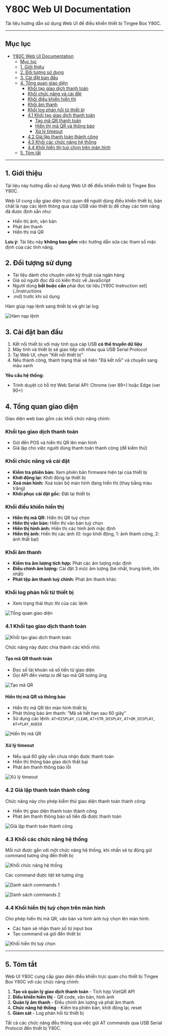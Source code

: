 # Y80C Web UI Documentation

Tài liệu hướng dẫn sử dụng Web UI để điều khiển thiết bị Tingee Box Y80C.

---

## Mục lục

- [Y80C Web UI Documentation](#y80c-web-ui-documentation)
  - [Mục lục](#mục-lục)
  - [1. Giới thiệu](#1-giới-thiệu)
  - [2. Đối tượng sử dụng](#2-đối-tượng-sử-dụng)
  - [3. Cài đặt ban đầu](#3-cài-đặt-ban-đầu)
  - [4. Tổng quan giao diện](#4-tổng-quan-giao-diện)
    - [Khối tạo giao dịch thanh toán](#khối-tạo-giao-dịch-thanh-toán)
    - [Khối chức năng và cài đặt](#khối-chức-năng-và-cài-đặt)
    - [Khối điều khiển hiển thị](#khối-điều-khiển-hiển-thị)
    - [Khối âm thanh](#khối-âm-thanh)
    - [Khối log phản hồi từ thiết bị](#khối-log-phản-hồi-từ-thiết-bị)
    - [4.1 Khối tạo giao dịch thanh toán](#41-khối-tạo-giao-dịch-thanh-toán)
      - [Tạo mã QR thanh toán](#tạo-mã-qr-thanh-toán)
      - [Hiển thị mã QR và thông báo](#hiển-thị-mã-qr-và-thông-báo)
      - [Xử lý timeout](#xử-lý-timeout)
    - [4.2 Giả lập thanh toán thành công](#42-giả-lập-thanh-toán-thành-công)
    - [4.3 Khối các chức năng hệ thống](#43-khối-các-chức-năng-hệ-thống)
    - [4.4 Khối hiển thị tuỳ chọn trên màn hình](#44-khối-hiển-thị-tuỳ-chọn-trên-màn-hình)
  - [5. Tóm tắt](#5-tóm-tắt)

---

## 1. Giới thiệu

Tài liệu này hướng dẫn sử dụng Web UI để điều khiển thiết bị Tingee Box Y80C. 

Web UI cung cấp giao diện trực quan để người dùng điều khiển thiết bị, bản chất là nạp các lệnh thông qua cáp USB vào thiết bị để chạy các tính năng đã được định sẵn như:
- Hiển thị ảnh, văn bản
- Phát âm thanh
- Hiển thị mã QR

**Lưu ý:** Tài liệu này **không bao gồm** việc hướng dẫn sửa các tham số mặc định của các tính năng.

## 2. Đối tượng sử dụng

- Tài liệu dành cho chuyên viên kỹ thuật của ngân hàng
- Giả sử người đọc đã có kiến thức về JavaScript
- Người dùng **bắt buộc cần** phải đọc tài liệu [Y80C Instruction set](./instructions
- .md) trước khi sử dụng

Hàm giúp nạp lệnh sang thiết bị và ghi lại log:

![Hàm nạp lệnh](img/Pasted%20image%2020250705093623.png)

## 3. Cài đặt ban đầu

1. Kết nối thiết bị với máy tính qua cáp USB **có thể truyền dữ liệu**
2. Máy tính và thiết bị sẽ giao tiếp với nhau qua USB Serial Protocol
3. Tại Web UI, chọn "Kết nối thiết bị"
4. Nếu thành công, thanh trạng thái sẽ hiện "Đã kết nối" và chuyển sang màu xanh

**Yêu cầu hệ thống:**
- Trình duyệt có hỗ trợ Web Serial API: Chrome (ver 89+) hoặc Edge (ver 90+)

## 4. Tổng quan giao diện

Giao diện web bao gồm các khối chức năng chính:

### Khối tạo giao dịch thanh toán
- Gửi đến POS và hiển thị QR lên màn hình
- Giả lập cho việc người dùng thanh toán thành công (để kiểm thử)

### Khối chức năng và cài đặt
- **Kiểm tra phiên bản:** Xem phiên bản firmware hiện tại của thiết bị
- **Khởi động lại:** Khởi động lại thiết bị
- **Xoá màn hình:** Xoá toàn bộ màn hình đang hiển thị (thay bằng màu trắng)
- **Khôi phục cài đặt gốc:** Đặt lại thiết bị

### Khối điều khiển hiển thị
- **Hiển thị mã QR:** Hiển thị QR tuỳ chọn
- **Hiển thị văn bản:** Hiển thị văn bản tuỳ chọn
- **Hiển thị hình ảnh:** Hiển thị các hình ảnh mặc định
- **Hiển thị ảnh:** Hiển thị các ảnh (0: logo khởi động, 1: ảnh thành công, 2: ảnh thất bại)

### Khối âm thanh
- **Kiểm tra âm lượng tích hợp:** Phát các âm lượng mặc định
- **Điều chỉnh âm lượng:** Cài đặt 3 mức âm lượng (bé nhất, trung bình, lớn nhất)
- **Phát tệp âm thanh tuỳ chỉnh:** Phát âm thanh khác

### Khối log phản hồi từ thiết bị
- Xem trạng thái thực thi của các lệnh

![Tổng quan giao diện](img/Pasted%20image%2020250705091952.png)

### 4.1 Khối tạo giao dịch thanh toán

![Khối tạo giao dịch thanh toán](img/Pasted%20image%2020250705094113.png)

Chức năng này được chia thành các khối nhỏ:

#### Tạo mã QR thanh toán
- Đọc số tài khoản và số tiền từ giao diện
- Gọi API đến vietqr.io để tạo mã QR tương ứng

![Tạo mã QR](img/Pasted%20image%2020250705094237.png)

#### Hiển thị mã QR và thông báo
- Hiển thị mã QR lên màn hình thiết bị
- Phát thông báo âm thanh: "Mã sẽ hết hạn sau 60 giây"
- Sử dụng các lệnh: `AT+DISPLAY_CLEAR`, `AT+STR_DISPLAY`, `AT+QR_DISPLAY`, `AT+PLAY_AUDIO`

![Hiển thị mã QR](img/Pasted%20image%2020250705094503.png)

#### Xử lý timeout
- Nếu quá 60 giây vẫn chưa nhận được thanh toán
- Hiển thị thông báo giao dịch thất bại
- Phát âm thanh thông báo lỗi

![Xử lý timeout](img/Pasted%20image%2020250705094603.png)

### 4.2 Giả lập thanh toán thành công

Chức năng này cho phép kiểm thử giao diện thanh toán thành công:
- Hiển thị giao diện thanh toán thành công
- Phát âm thanh thông báo số tiền đã được thanh toán

![Giả lập thanh toán thành công](img/Pasted%20image%2020250705094756.png)

### 4.3 Khối các chức năng hệ thống

Mỗi nút được gắn với một chức năng hệ thống, khi nhấn sẽ tự động gửi command tương ứng đến thiết bị:

![Khối chức năng hệ thống](img/Pasted%20image%2020250705095256.png)

Các command được liệt kê tương ứng:

![Danh sách commands 1](img/Pasted%20image%2020250705095342.png)

![Danh sách commands 2](img/Pasted%20image%2020250705100037.png)

### 4.4 Khối hiển thị tuỳ chọn trên màn hình

Cho phép hiển thị mã QR, văn bản và hình ảnh tuỳ chọn lên màn hình:
- Các hàm sẽ nhận tham số từ input box
- Tạo command và gửi đến thiết bị

![Khối hiển thị tuỳ chọn](img/Pasted%20image%2020250705100317.png)

---

## 5. Tóm tắt

Web UI Y80C cung cấp giao diện điều khiển trực quan cho thiết bị Tingee Box Y80C với các chức năng chính:

1. **Tạo và quản lý giao dịch thanh toán** - Tích hợp VietQR API
2. **Điều khiển hiển thị** - QR code, văn bản, hình ảnh
3. **Quản lý âm thanh** - Điều chỉnh âm lượng và phát âm thanh
4. **Chức năng hệ thống** - Kiểm tra phiên bản, khởi động lại, reset
5. **Giám sát** - Log phản hồi từ thiết bị

Tất cả các chức năng đều thông qua việc gửi AT commands qua USB Serial Protocol đến thiết bị Y80C.
